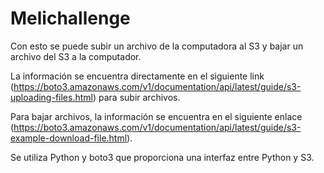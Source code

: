 # Melichallenge

Con esto se puede subir un archivo de la computadora al S3 y bajar un archivo del S3 a la computador.

La información se encuentra  directamente en el siguiente link (https://boto3.amazonaws.com/v1/documentation/api/latest/guide/s3-uploading-files.html) para subir archivos.

Para bajar archivos, la información se encuentra en el siguiente enlace  (https://boto3.amazonaws.com/v1/documentation/api/latest/guide/s3-example-download-file.html).

Se utiliza Python y boto3 que proporciona una interfaz entre Python y S3.
